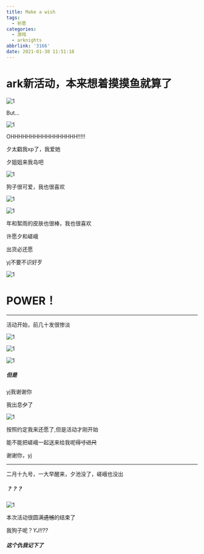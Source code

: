 ```yaml
---
title: Make a wish
tags:
  - 祈愿
categories:
  - 游戏
  - arknights
abbrlink: '3166'
date: 2021-01-30 11:51:18
---
```


# ark新活动，本来想着摸摸鱼就算了

![1](/css/5.jpg)

But...

![1](/css/10.png)

OHHHHHHHHHHHHHHHHH!!!!!

夕太戳我xp了，我爱她

夕姐姐来我岛吧

![1](/css/11.png)

狗子很可爱，我也很喜欢

![1](/css/12.png)

![1](/css/13.png)

年和絮雨的皮肤也很棒，我也很喜欢

许愿夕和嵯峨

出货必还愿

yj不要不识好歹

![1](/css/37.png)

# POWER！

---

活动开始，前几十发很惨淡

![1](/css/maws1.jpg)

![1](/css/maws3.jpg)

![1](/css/maws2.jpg)

##### 但是

yj我谢谢你

我出息~~夕~~了

![1](/css/xi.png)

按照约定我来还愿了,但是活动才刚开始

能不能把嵯峨一起送来给我呢~~得寸进尺~~

谢谢你，yj

---

二月十九号，一大早醒来，夕池没了，嵯峨也没出

##### ？？？

![1](/css/16.png)

本次活动很圆满~~遗憾~~的结束了

我狗子呢？*YJ!!??*

##### 这个仇我记下了
